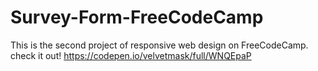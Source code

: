 # Survey-Form-FreeCodeCamp
This is the second project of responsive web design on FreeCodeCamp.
check it out!
https://codepen.io/velvetmask/full/WNQEpaP
